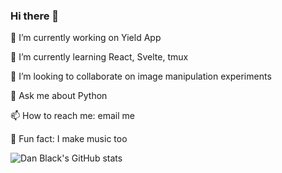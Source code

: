 ### Hi there 👋

🔭 I’m currently working on Yield App

🌱 I’m currently learning React, Svelte, tmux

👯 I’m looking to collaborate on image manipulation experiments

💬 Ask me about Python

📫 How to reach me: email me

🎸 Fun fact: I make music too 

<!--
**dyspop/dyspop** is a ✨ _special_ ✨ repository because its `README.md` (this file) appears on your GitHub profile.

Here are some ideas to get you started:

- 🔭 I’m currently working on ...
- 🌱 I’m currently learning ...
- 👯 I’m looking to collaborate on ...
- 🤔 I’m looking for help with ...
- 💬 Ask me about ...
- 📫 How to reach me: ...
- 😄 Pronouns: ...
- ⚡ Fun fact: ...
-->

![Dan Black's GitHub stats](https://github-readme-stats.vercel.app/api?username=dyspop)
